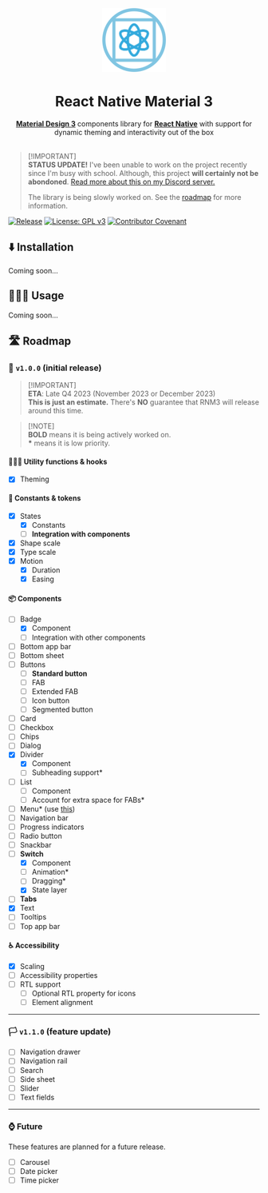 <p align="center"><img height="128px" src="./assets/mascot.svg" alt="React Native Material 3 wordmark" /></p>
<h1 align="center">React Native Material 3</h1>

<p align="center"><a href="https://m3.material.io"><strong>Material Design 3</strong></a> components library for <a href="https://reactnative.dev"><strong>React Native</strong></a> with support for dynamic theming and interactivity out of the box

<br />
<br />

> [!IMPORTANT]\
> **STATUS UPDATE!** I've been unable to work on the project recently since I'm busy with school. Although, this project **will certainly not be abondoned**. [Read more about this on my Discord server.](https://discord.com/invite/mHq2bTfeSa)
> 
> The library is being slowly worked on. See the [roadmap](#%EF%B8%8F-roadmap) for more information.

[![Release](https://github.com/PalmDevs/react-native-material-3/actions/workflows/release.yml/badge.svg)](https://github.com/PalmDevs/react-native-material-3/actions/workflows/release.yml) [![License: GPL v3](https://img.shields.io/badge/License-GPLv3-blue.svg)](https://www.gnu.org/licenses/gpl-3.0) [![Contributor Covenant](https://img.shields.io/badge/Contributor%20Covenant-2.1-4baaaa.svg)](CODE_OF_CONDUCT.md) 

## ⬇️ Installation

Coming soon...

## 🧑🏻‍💻 Usage

Coming soon...

## 🛣️ Roadmap

### 🚩 `v1.0.0` (initial release)

> [!IMPORTANT]\
> **ETA**: Late Q4 2023 (November 2023 or December 2023)  
> **This is just an estimate.** There's **NO** guarantee that RNM3 will release around this time.

> [!NOTE]\
> **BOLD** means it is being actively worked on.  
> **\*** means it is low priority.  

#### 🙋🏻‍♂️ Utility functions & hooks
-   [x] Theming

#### 📄 Constants & tokens

-   [x] States
    -   [x] Constants
    -   [ ] **Integration with components**
-   [x] Shape scale
-   [x] Type scale
-   [x] Motion
    -   [x] Duration
    -   [x] Easing

#### 📦 Components

-   [ ] Badge
    -   [x] Component
    -   [ ] Integration with other components
-   [ ] Bottom app bar
-   [ ] Bottom sheet
-   [ ] Buttons
    -   [ ] **Standard button**
    -   [ ] FAB
    -   [ ] Extended FAB
    -   [ ] Icon button
    -   [ ] Segmented button
-   [ ] Card
-   [ ] Checkbox
-   [ ] Chips
-   [ ] Dialog
-   [x] Divider
    -   [x] Component
    -   [ ] Subheading support*
-   [ ] List
    -   [ ] Component
    -   [ ] Account for extra space for FABs*
-   [ ] Menu* (use [this](https://github.com/mxck/react-native-material-menu))
-   [ ] Navigation bar
-   [ ] Progress indicators
-   [ ] Radio button
-   [ ] Snackbar
-   [ ] **Switch**
    -   [x] Component
    -   [ ] Animation*
    -   [ ] Dragging*
    -   [x] State layer
-   [ ] **Tabs**
-   [x] Text
-   [ ] Tooltips
-   [ ] Top app bar

#### ♿ Accessibility

-   [x] Scaling
-   [ ] Accessibility properties
-   [ ] RTL support
    -   [ ] Optional RTL property for icons
    -   [ ] Element alignment

---

### 🏳️ `v1.1.0` (feature update)

-   [ ] Navigation drawer
-   [ ] Navigation rail
-   [ ] Search
-   [ ] Side sheet
-   [ ] Slider
-   [ ] Text fields

---

### ⌚ Future

These features are planned for a future release.

-   [ ] Carousel
-   [ ] Date picker
-   [ ] Time picker
